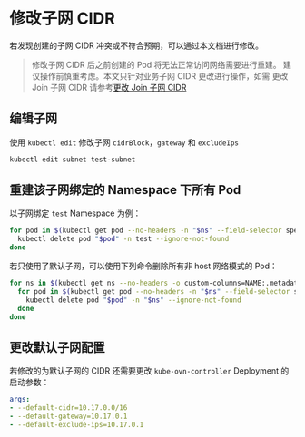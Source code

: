 # 修改子网 CIDR

若发现创建的子网 CIDR 冲突或不符合预期，可以通过本文档进行修改。

> 修改子网 CIDR 后之前创建的 Pod 将无法正常访问网络需要进行重建。
> 建议操作前慎重考虑。本文只针对业务子网 CIDR 更改进行操作，如需
> 更改 Join 子网 CIDR 请参考[更改 Join 子网 CIDR](./change-join-subnet.md)

## 编辑子网

使用 `kubectl edit` 修改子网 `cidrBlock`，`gateway` 和 `excludeIps`

```bash
kubectl edit subnet test-subnet
```

## 重建该子网绑定的 Namespace 下所有 Pod

以子网绑定 `test` Namespace 为例：

```bash
for pod in $(kubectl get pod --no-headers -n "$ns" --field-selector spec.restartPolicy=Always -o custom-columns=NAME:.metadata.name,HOST:spec.hostNetwork | awk '{if ($2!="true") print $1}'); do
  kubectl delete pod "$pod" -n test --ignore-not-found
done
```

若只使用了默认子网，可以使用下列命令删除所有非 host 网络模式的 Pod：

```bash
for ns in $(kubectl get ns --no-headers -o custom-columns=NAME:.metadata.name); do
  for pod in $(kubectl get pod --no-headers -n "$ns" --field-selector spec.restartPolicy=Always -o custom-columns=NAME:.metadata.name,HOST:spec.hostNetwork | awk '{if ($2!="true") print $1}'); do
    kubectl delete pod "$pod" -n "$ns" --ignore-not-found
  done
done
```

## 更改默认子网配置

若修改的为默认子网的 CIDR 还需要更改 `kube-ovn-controller` Deployment 的启动参数：

```yaml
args:
- --default-cidr=10.17.0.0/16
- --default-gateway=10.17.0.1
- --default-exclude-ips=10.17.0.1
```
